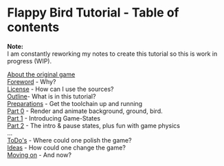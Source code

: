 # Flappy Bird Tutorial - Table of contents

**Note:**<br>
I am constantly reworking my notes to create this tutorial so this is work in progress (WIP).

[About the original game](About_FB.md)<br>
[Foreword](Foreword.md) - Why?<br>
[License](License.md) - How can I use the sources?<br>
[Outline](Outline.md)- What is in this tutorial? <br>
[Preparations](Toolchain.md) - Get the toolchain up and running<br>
[Part 0](FlappyBird_0.md) - Render and animate background, ground, bird.<br>
[Part 1](FlappyBird_1.md) - Introducing Game-States<br>
[Part 2](FlappyBird_2.md) - The intro & pause states, plus fun with game physics<br>
...<br>
[ToDo's](Todo.md) - Where could one polish the game?<br>
[Ideas](Ideas.md) - How could one change the game?<br>
[Moving on](Next.md) - And now?<br>
